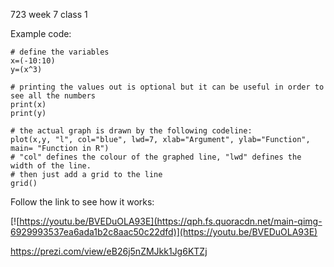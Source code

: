 723 week 7 class 1

Example code:

  ```{r}
# define the variables
x=(-10:10)
y=(x^3)

# printing the values out is optional but it can be useful in order to see all the numbers
print(x)
print(y)

# the actual graph is drawn by the following codeline:
plot(x,y, "l", col="blue", lwd=7, xlab="Argument", ylab="Function", main= "Function in R")
# "col" defines the colour of the graphed line, "lwd" defines the width of the line.
# then just add a grid to the line
grid()
```

Follow the link to see how it works:

[![https://youtu.be/BVEDuOLA93E](https://qph.fs.quoracdn.net/main-qimg-6929993537ea6ada1b2c8aac50c22dfd)](https://youtu.be/BVEDuOLA93E)

https://prezi.com/view/eB26j5nZMJkk1Jg6KTZj
